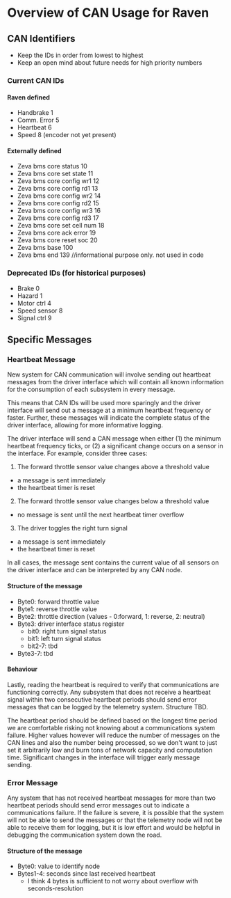 # Overview of CAN Usage for Raven

## CAN Identifiers
- Keep the IDs in order from lowest to highest
- Keep an open mind about future needs for high priority numbers

### Current CAN IDs
#### Raven defined
- Handbrake 1
- Comm. Error 5
- Heartbeat 6
- Speed 8 (encoder not yet present)

#### Externally defined
- Zeva bms core status 10
- Zeva bms core set state 11
- Zeva bms core config wr1 12
- Zeva bms core config rd1 13
- Zeva bms core config wr2 14
- Zeva bms core config rd2 15
- Zeva bms core config wr3 16
- Zeva bms core config rd3 17
- Zeva bms core set cell num 18
- Zeva bms core ack error 19
- Zeva bms core reset soc 20
- Zeva bms base 100
- Zeva bms end 139 //informational purpose only. not used in code

### Deprecated IDs (for historical purposes)
- Brake 0
- Hazard 1
- Motor ctrl 4
- Speed sensor 8
- Signal ctrl 9

## Specific Messages
### Heartbeat Message
New system for CAN communication will involve sending out heartbeat messages
from the driver interface which will contain all known information for the
consumption of each subsystem in every message.

This means that CAN IDs will be used more sparingly and the driver
interface will send out a message at a minimum heartbeat frequency or faster.
Further, these messages will indicate the complete status of the driver
interface, allowing for more informative logging.

The driver interface will send a CAN message when either (1) the minimum
heartbeat frequency ticks, or (2) a significant change occurs on a sensor
in the interface. For example, consider three cases:

1. The forward throttle sensor value changes above a threshold value
  - a message is sent immediately
  - the heartbeat timer is reset
2. The forward throttle sensor value changes below a threshold value
  - no message is sent until the next heartbeat timer overflow
3. The driver toggles the right turn signal
  - a message is sent immediately
  - the heartbeat timer is reset

In all cases, the message sent contains the current value of all sensors on
the driver interface and can be interpreted by any CAN node.

#### Structure of the message
- Byte0: forward throttle value
- Byte1: reverse throttle value
- Byte2: throttle direction (values - 0:forward, 1: reverse, 2: neutral)
- Byte3: driver interface status register
  - bit0: right turn signal status
  - bit1: left turn signal status
  - bit2-7: tbd
- Byte3-7: tbd

#### Behaviour
Lastly, reading the heartbeat is required to verify that communications
are functioning correctly. Any subsystem that does not receive a heartbeat
signal within two consecutive heartbeat periods should send error messages
that can be logged by the telemetry system. Structure TBD.

The heartbeat period should be defined based on the longest time period
we are comfortable risking not knowing about a communications system failure.
Higher values however will reduce the number of messages on the CAN lines
and also the number being processed, so we don't want to just set it
arbitrarily low and burn tons of network capacity and computation time.
Significant changes in the interface will trigger early message sending.

### Error Message
Any system that has not received heartbeat messages for more than two
heartbeat periods should send error messages out to indicate a communications
failure. If the failure is severe, it is possible that the system will not
be able to send the messages or that the telemetry node will not be able to
receive them for logging, but it is low effort and would be helpful in
debugging the communication system down the road.

#### Structure of the message
- Byte0: value to identify node
- Bytes1-4: seconds since last received heartbeat
  - I think 4 bytes is sufficient to not worry about overflow with seconds-resolution
